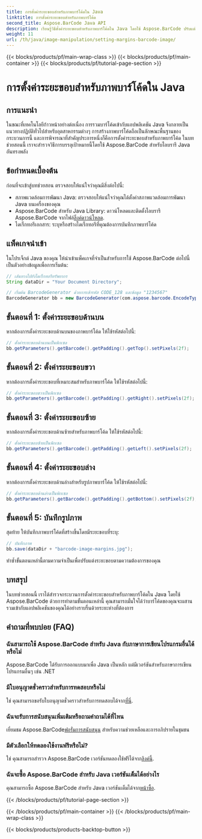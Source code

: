```yaml
---
title: การตั้งค่าระยะขอบสำหรับภาพบาร์โค้ดใน Java
linktitle: การตั้งค่าระยะขอบสำหรับภาพบาร์โค้ด
second_title: Aspose.BarCode Java API
description: เรียนรู้วิธีตั้งค่าระยะขอบสำหรับภาพบาร์โค้ดใน Java โดยใช้ Aspose.BarCode ปรับแต่งระยะห่างเพื่อการผสานรวมเข้ากับแอปพลิเคชันของคุณได้อย่างราบรื่น
weight: 11
url: /th/java/image-manipulation/setting-margins-barcode-image/
---
```


{{< blocks/products/pf/main-wrap-class >}}
{{< blocks/products/pf/main-container >}}
{{< blocks/products/pf/tutorial-page-section >}}

# การตั้งค่าระยะขอบสำหรับภาพบาร์โค้ดใน Java


## การแนะนำ

ในขณะที่เทคโนโลยีก้าวหน้าอย่างต่อเนื่อง การรวมบาร์โค้ดเข้ากับแอปพลิเคชัน Java จึงกลายเป็นแนวทางปฏิบัติทั่วไปสำหรับอุตสาหกรรมต่างๆ การสร้างภาพบาร์โค้ดถือเป็นลักษณะพื้นฐานของกระบวนการนี้ และการพิจารณาที่สำคัญประการหนึ่งก็คือการตั้งค่าระยะขอบสำหรับภาพบาร์โค้ด ในบทช่วยสอนนี้ เราจะสำรวจวิธีการบรรลุเป้าหมายนี้โดยใช้ Aspose.BarCode สำหรับไลบรารี Java อันทรงพลัง

## ข้อกำหนดเบื้องต้น

ก่อนที่จะเข้าสู่บทช่วยสอน ตรวจสอบให้แน่ใจว่าคุณมีสิ่งต่อไปนี้:

- สภาพแวดล้อมการพัฒนา Java: ตรวจสอบให้แน่ใจว่าคุณได้ตั้งค่าสภาพแวดล้อมการพัฒนา Java บนเครื่องของคุณ
-  Aspose.BarCode สำหรับ Java Library: ดาวน์โหลดและติดตั้งไลบรารี Aspose.BarCode จากไฟล์[ลิ้งค์ดาวน์โหลด](https://releases.aspose.com/barcode/java/).
- ไดเร็กทอรีเอกสาร: ระบุหรือสร้างไดเร็กทอรีที่คุณต้องการบันทึกภาพบาร์โค้ด

## แพ็คเกจนำเข้า

ในโปรเจ็กต์ Java ของคุณ ให้นำเข้าแพ็คเกจที่จำเป็นสำหรับการใช้ Aspose.BarCode ต่อไปนี้เป็นตัวอย่างข้อมูลเพื่อการเริ่มต้น:

```java
// เส้นทางไปยังไดเร็กทอรีทรัพยากร
String dataDir = "Your Document Directory";

// เริ่มต้น BarcodeGenerator ด้วยการเข้ารหัส CODE_128 และข้อมูล "1234567"
BarcodeGenerator bb = new BarcodeGenerator(com.aspose.barcode.EncodeTypes.CODE_128, "1234567");
```

## ขั้นตอนที่ 1: ตั้งค่าระยะขอบด้านบน

หากต้องการตั้งค่าระยะขอบด้านบนของภาพบาร์โค้ด ให้ใช้รหัสต่อไปนี้:

```java
// ตั้งค่าระยะขอบด้านบนเป็นพิกเซล
bb.getParameters().getBarcode().getPadding().getTop().setPixels(2f);
```

## ขั้นตอนที่ 2: ตั้งค่าระยะขอบขวา

หากต้องการตั้งค่าระยะขอบที่เหมาะสมสำหรับภาพบาร์โค้ด ให้ใช้รหัสต่อไปนี้:

```java
// ตั้งค่าระยะขอบขวาเป็นพิกเซล
bb.getParameters().getBarcode().getPadding().getRight().setPixels(2f);
```

## ขั้นตอนที่ 3: ตั้งค่าระยะขอบซ้าย

หากต้องการตั้งค่าระยะขอบด้านซ้ายสำหรับภาพบาร์โค้ด ให้ใช้รหัสต่อไปนี้:

```java
// ตั้งค่าระยะขอบซ้ายเป็นพิกเซล
bb.getParameters().getBarcode().getPadding().getLeft().setPixels(2f);
```

## ขั้นตอนที่ 4: ตั้งค่าระยะขอบล่าง

หากต้องการตั้งค่าระยะขอบด้านล่างสำหรับรูปภาพบาร์โค้ด ให้ใช้รหัสต่อไปนี้:

```java
// ตั้งค่าระยะขอบด้านล่างเป็นพิกเซล
bb.getParameters().getBarcode().getPadding().getBottom().setPixels(2f);
```

## ขั้นตอนที่ 5: บันทึกรูปภาพ

สุดท้าย ให้บันทึกภาพบาร์โค้ดที่สร้างขึ้นโดยมีระยะขอบที่ระบุ:

```java
// บันทึกภาพ
bb.save(dataDir + "barcode-image-margins.jpg");
```

ทำซ้ำขั้นตอนเหล่านี้ตามความจำเป็นเพื่อปรับแต่งระยะขอบตามความต้องการของคุณ

## บทสรุป

ในบทช่วยสอนนี้ เราได้สำรวจกระบวนการตั้งค่าระยะขอบสำหรับภาพบาร์โค้ดใน Java โดยใช้ Aspose.BarCode ด้วยการทำตามขั้นตอนเหล่านี้ คุณสามารถมั่นใจได้ว่าบาร์โค้ดของคุณจะผสานรวมเข้ากับแอปพลิเคชันของคุณได้อย่างราบรื่นด้วยระยะห่างที่ต้องการ

## คำถามที่พบบ่อย (FAQ)

### ฉันสามารถใช้ Aspose.BarCode สำหรับ Java กับภาษาการเขียนโปรแกรมอื่นได้หรือไม่
Aspose.BarCode ได้รับการออกแบบมาเพื่อ Java เป็นหลัก แต่มีเวอร์ชันสำหรับภาษาการเขียนโปรแกรมอื่นๆ เช่น .NET

### มีใบอนุญาตชั่วคราวสำหรับการทดสอบหรือไม่
 ใช่ คุณสามารถขอรับใบอนุญาตชั่วคราวสำหรับการทดสอบได้จาก[ที่นี่](https://purchase.aspose.com/temporary-license/).

### ฉันจะรับการสนับสนุนเพิ่มเติมหรือถามคำถามได้ที่ไหน
 เยี่ยมชม Aspose.BarCode[ฟอรั่มการสนับสนุน](https://forum.aspose.com/c/barcode/13) สำหรับความช่วยเหลือและการอภิปรายในชุมชน

### มีตัวเลือกให้ทดลองใช้งานฟรีหรือไม่?
 ใช่ คุณสามารถสำรวจ Aspose.BarCode เวอร์ชันทดลองใช้ฟรีได้จาก[ลิงค์นี้](https://releases.aspose.com/).

### ฉันจะซื้อ Aspose.BarCode สำหรับ Java เวอร์ชันเต็มได้อย่างไร
 คุณสามารถซื้อ Aspose.BarCode สำหรับ Java เวอร์ชันเต็มได้จาก[หน้าซื้อ](https://purchase.aspose.com/buy).

{{< /blocks/products/pf/tutorial-page-section >}}

{{< /blocks/products/pf/main-container >}}
{{< /blocks/products/pf/main-wrap-class >}}

{{< blocks/products/products-backtop-button >}}
